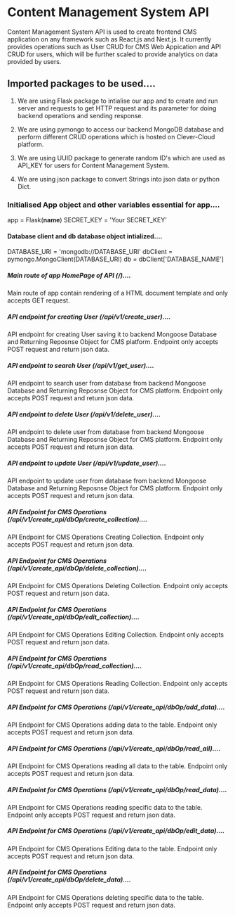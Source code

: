 # Content Management System API
Content Management System API is used to create frontend CMS application on any framework such as React.js and Next.js.
It currently provides operations such as User CRUD for CMS Web Appication and API CRUD for users, which will be further scaled 
to provide analytics on data provided by users.


## Imported packages to be used....

1) We are using Flask package to intialise our app and to create and run server and requests to get HTTP request and its parameter for doing backend operations and sending response.

2) We are using pymongo to access our backend MongoDB database and perform different CRUD operations which is hosted on
Clever-Cloud platform.

3) We are using UUID package to generate random ID's which are used as API_KEY for users for Content Management System.

4) We are using json package to convert Strings into json data or python Dict.


### Initialised App object and other variables essential for app....
app = Flask(__name__)
SECRET_KEY = 'Your SECRET_KEY'


#### Database client and db database object intialized....
DATABASE_URI = 'mongodb://DATABASE_URI'
dbClient = pymongo.MongoClient(DATABASE_URI)
db = dbClient['DATABASE_NAME']


##### Main route of app HomePage of API (/)....
Main route of app contain rendering of a HTML document template and only accepts GET request.

##### API endpoint for creating User (/api/v1/create_user)....
API endpoint for creating User saving it to backend Mongoose Database and Returning Reposnse Object for CMS platform.
Endpoint only accepts POST request and return json data.

##### API endpoint to search User (/api/v1/get_user)....
API endpoint to search user from database from backend Mongoose Database and Returning Reposnse Object for CMS platform.
Endpoint only accepts POST request and return json data.

##### API endpoint to delete User (/api/v1/delete_user)....
API endpoint to delete user from database from backend Mongoose Database and Returning Reposnse Object for CMS platform.
Endpoint only accepts POST request and return json data.

##### API endpoint to update User (/api/v1/update_user)....
API endpoint to update user from database from backend Mongoose Database and Returning Reposnse Object for CMS platform.
Endpoint only accepts POST request and return json data.

##### API Endpoint for CMS Operations (/api/v1/create_api/dbOp/create_collection)....
API Endpoint for CMS Operations Creating Collection.
Endpoint only accepts POST request and return json data.

##### API Endpoint for CMS Operations (/api/v1/create_api/dbOp/delete_collection)....
API Endpoint for CMS Operations Deleting Collection.
Endpoint only accepts POST request and return json data.

##### API Endpoint for CMS Operations (/api/v1/create_api/dbOp/edit_collection)....
API Endpoint for CMS Operations Editing Collection.
Endpoint only accepts POST request and return json data.

##### API Endpoint for CMS Operations (/api/v1/create_api/dbOp/read_collection)....
API Endpoint for CMS Operations Reading Collection.
Endpoint only accepts POST request and return json data.

##### API Endpoint for CMS Operations (/api/v1/create_api/dbOp/add_data)....
API Endpoint for CMS Operations adding data to the table.
Endpoint only accepts POST request and return json data.

##### API Endpoint for CMS Operations (/api/v1/create_api/dbOp/read_all)....
API Endpoint for CMS Operations reading all data to the table.
Endpoint only accepts POST request and return json data.

##### API Endpoint for CMS Operations (/api/v1/create_api/dbOp/read_data)....
API Endpoint for CMS Operations reading specific data to the table.
Endpoint only accepts POST request and return json data.

##### API Endpoint for CMS Operations (/api/v1/create_api/dbOp/edit_data)....
API Endpoint for CMS Operations Editing data to the table.
Endpoint only accepts POST request and return json data.

##### API Endpoint for CMS Operations (/api/v1/create_api/dbOp/delete_data)....
API Endpoint for CMS Operations deleting specific data to the table.
Endpoint only accepts POST request and return json data.
